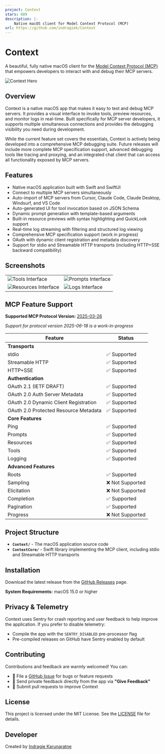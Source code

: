 ```yaml
---
project: Context
stars: 689
description: |-
    Native macOS client for Model Context Protocol (MCP)
url: https://github.com/indragiek/Context
---
```


# Context

A beautiful, fully native macOS client for the [Model Context Protocol (MCP)](https://modelcontextprotocol.io/introduction) that empowers developers to interact with and debug their MCP servers.

![Context Hero](./images/Hero.png)

## Overview

Context is a native macOS app that makes it easy to test and debug MCP servers. It provides a visual interface to invoke tools, preview resources, and monitor logs in real-time. Built specifically for MCP server developers, it supports multiple simultaneous connections and provides the debugging visibility you need during development.

While the current feature set covers the essentials, Context is actively being developed into a comprehensive MCP debugging suite. Future releases will include more complete MCP specification support, advanced debugging tools like tracing and proxying, and an integrated chat client that can access all functionality exposed by MCP servers.

## Features

* Native macOS application built with Swift and SwiftUI
* Connect to multiple MCP servers simultaneously
* Auto-import of MCP servers from Cursor, Claude Code, Claude Desktop, Windsurf, and VS Code
* Auto-generated UI for tool invocation based on JSON Schema
* Dynamic prompt generation with template-based arguments
* Built-in resource previews with syntax highlighting and QuickLook support
* Real-time log streaming with filtering and structured log viewing
* Comprehensive MCP specification support (work in progress)
* OAuth with dynamic client registration and metadata discovery
* Support for stdio and Streamable HTTP transports (including HTTP+SSE backward compatibility)

## Screenshots

<table>
  <tr>
    <td><img src="./images/Tools.png" alt="Tools Interface" /></td>
    <td><img src="./images/Prompts.png" alt="Prompts Interface" /></td>
  </tr>
  <tr>
    <td><img src="./images/Resources.png" alt="Resources Interface" /></td>
    <td><img src="./images/Logs.png" alt="Logs Interface" /></td>
  </tr>
</table>

## MCP Feature Support

**Supported MCP Protocol Version:** [2025-03-26](https://modelcontextprotocol.io/specification/2025-03-26)

_Support for protocol version 2025-06-18 is a work-in-progress_

| Feature | Status |
|---------|--------|
| **Transports** | |
| stdio | ✅ Supported |
| Streamable HTTP | ✅ Supported |
| HTTP+SSE | ✅ Supported |
| **Authentication** | |
| OAuth 2.1 (IETF DRAFT) | ✅ Supported |
| OAuth 2.0 Auth Server Metadata | ✅ Supported |
| OAuth 2.0 Dynamic Client Registration | ✅ Supported |
| OAuth 2.0 Protected Resource Metadata | ✅ Supported |
| **Core Features** | |
| Ping | ✅ Supported |
| Prompts | ✅ Supported |
| Resources | ✅ Supported |
| Tools | ✅ Supported |
| Logging | ✅ Supported |
| **Advanced Features** | |
| Roots | ✅ Supported |
| Sampling | ❌ Not Supported |
| Elicitation | ❌ Not Supported |
| Completion | ✅ Supported |
| Pagination | ✅ Supported |
| Progress | ❌ Not Supported |

## Project Structure

- **`Context/`** - The macOS application source code
- **`ContextCore/`** - Swift library implementing the MCP client, including stdio and Streamable HTTP transports

## Installation

Download the latest release from the [GitHub Releases](https://github.com/indragiek/Context/releases) page.

**System Requirements:** macOS 15.0 or higher

## Privacy & Telemetry

Context uses Sentry for crash reporting and user feedback to help improve the application. If you prefer to disable telemetry:

- Compile the app with the `SENTRY_DISABLED` pre-processor flag
- Pre-compiled releases on GitHub have Sentry enabled by default

## Contributing

Contributions and feedback are warmly welcomed! You can:

- 🐛 File a [GitHub Issue](https://github.com/indragiek/Context/issues) for bugs or feature requests
- 💬 Send private feedback directly from the app via **"Give Feedback"**
- 🔧 Submit pull requests to improve Context

## License

This project is licensed under the MIT License. See the [LICENSE](LICENSE) file for details.

## Developer

Created by [Indragie Karunaratne](mailto:i@indragie.com)

